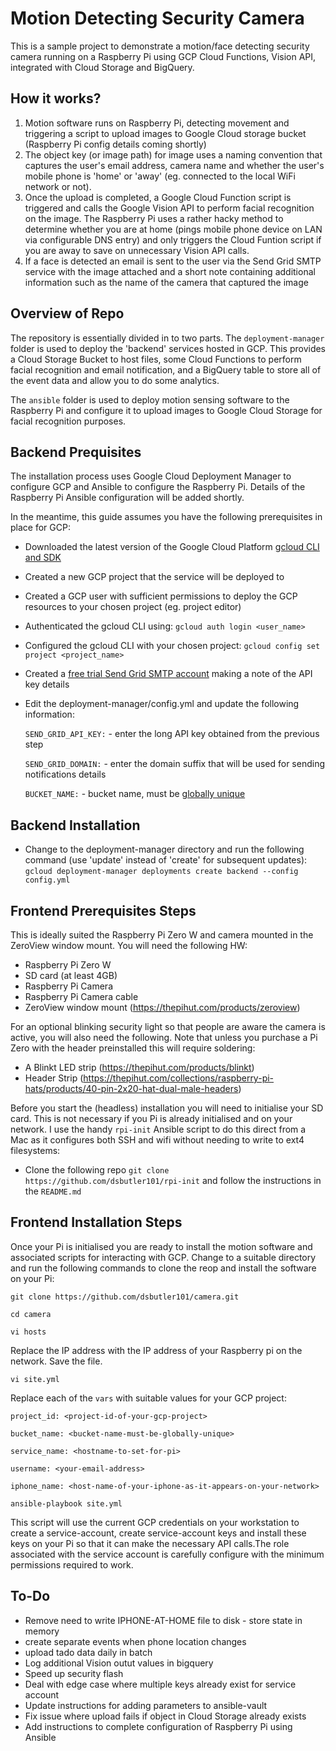 # Motion Detecting Security Camera

This is a sample project to demonstrate a motion/face detecting security camera running on a Raspberry Pi using GCP Cloud Functions, Vision API, integrated with Cloud Storage and BigQuery.

## How it works?

1. Motion software runs on Raspberry Pi, detecting  movement and triggering a script to upload images to Google Cloud storage bucket (Raspberry Pi config details coming shortly)
2. The object key (or image path) for image uses a naming convention that captures the user's email address, camera name and whether the user's mobile phone is 'home' or 'away' (eg. connected to the local WiFi network or not).
3. Once the upload is completed, a Google Cloud Function script is triggered and calls the Google Vision API to perform facial recognition on the image. The Raspberry Pi uses a rather hacky method to determine whether you are at home (pings mobile phone device on LAN via configurable DNS entry) and only triggers the Cloud Funtion script if you are away to save on unnecessary Vision API calls.
4. If a face is detected an email is sent to the user via the Send Grid SMTP service with the image attached and a short note containing additional information such as the name of the camera that captured the image

## Overview of Repo

The repository is essentially divided in to two parts. The `deployment-manager` folder is used to deploy the 'backend' services hosted in GCP. This provides a Cloud Storage Bucket to host files, some Cloud Functions to perform facial recognition and email notification, and a BigQuery table to store all of the event data and allow you to do some analytics.

The `ansible` folder is used to deploy motion sensing software to the Raspberry Pi and configure it to upload images to Google Cloud Storage for facial recognition purposes.

## Backend Prequisites

The installation process uses Google Cloud Deployment Manager to configure GCP and Ansible to configure the Raspberry Pi. Details of the Raspberry Pi Ansible configuration will be added shortly. 

In the meantime, this guide assumes you have the following prerequisites in place for GCP:

* Downloaded the latest version of the Google Cloud Platform [gcloud CLI and SDK](https://cloud.google.com/sdk/)
* Created a new GCP project that the service will be deployed to
* Created a GCP user with sufficient permissions to deploy the GCP resources to your chosen project (eg. project editor)
* Authenticated the gcloud CLI using: `gcloud auth login <user_name>`
* Configured the gcloud CLI with your chosen project: `gcloud config set project <project_name>`
* Created a [free trial Send Grid SMTP account](https://signup.sendgrid.com) making a note of the API key details
* Edit the deployment-manager/config.yml and update the following information:

   `SEND_GRID_API_KEY:` - enter the long API key obtained from the previous step

   `SEND_GRID_DOMAIN:` - enter the domain suffix that will be used for sending notifications details

   `BUCKET_NAME:` - bucket name, must be [globally unique](https://cloud.google.com/storage/docs/naming)

## Backend Installation

* Change to the deployment-manager directory and run the following command (use 'update' instead of 'create' for subsequent updates):
`gcloud deployment-manager deployments create backend --config config.yml`

## Frontend Prerequisites Steps

This is ideally suited the Raspberry Pi Zero W and camera mounted in the ZeroView window mount. You will need the following HW:

* Raspberry Pi Zero W
* SD card (at least 4GB)
* Raspberry Pi Camera
* Raspberry Pi Camera cable
* ZeroView window mount (https://thepihut.com/products/zeroview)

For an optional blinking security light so that people are aware the camera is active, you will also need the following. Note that unless you purchase a Pi Zero with the header preinstalled this will require soldering:

* A Blinkt LED strip (https://thepihut.com/products/blinkt)
* Header Strip (https://thepihut.com/collections/raspberry-pi-hats/products/40-pin-2x20-hat-dual-male-headers)

Before you start the (headless) installation you will need to initialise your SD card. This is not necessary if you Pi is already initialised and on your network. I use the handy `rpi-init` Ansible script to do this direct from a Mac as it configures both SSH and wifi without needing to write to ext4 filesystems: 

* Clone the following repo `git clone https://github.com/dsbutler101/rpi-init` and follow the instructions in the `README.md`

## Frontend Installation Steps

Once your Pi is initialised you are ready to install the motion software and associated scripts for interacting with GCP. Change to a suitable directory and run the following commands to clone the reop and install the software on your Pi:

`git clone https://github.com/dsbutler101/camera.git`

`cd camera`

`vi hosts`

Replace the IP address with the IP address of your Raspberry pi on the network. Save the file.

`vi site.yml`

Replace each of the `vars` with suitable values for your GCP project:

`project_id: <project-id-of-your-gcp-project>`

`bucket_name: <bucket-name-must-be-globally-unique>`

`service_name: <hostname-to-set-for-pi>`

`username: <your-email-address>`

`iphone_name: <host-name-of-your-iphone-as-it-appears-on-your-network>`

`ansible-playbook site.yml`

This script will use the current GCP credentials on your workstation to create a service-account, create service-account keys and install these keys on your Pi so that it can make the necessary API calls.The role associated with the service account is carefully configure with the minimum permissions required to work. 

## To-Do


* Remove need to write IPHONE-AT-HOME file to disk - store state in memory
* create separate events when phone location changes
* upload tado data daily in batch
* Log additional Vision outut values in bigquery
* Speed up security flash
* Deal with edge case where multiple keys already exist for service account
* Update instructions for adding parameters to ansible-vault
* Fix issue where upload fails if object in Cloud Storage already exists
* Add instructions to complete configuration of Raspberry Pi using Ansible

